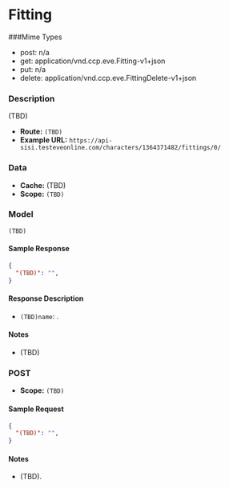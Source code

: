 # Fitting 

###Mime Types
* post: n/a  
* get: application/vnd.ccp.eve.Fitting-v1+json  
* put: n/a  
* delete: application/vnd.ccp.eve.FittingDelete-v1+json  

### Description
(TBD)


- **Route:** `(TBD)`
- **Example URL:** `https://api-sisi.testeveonline.com/characters/1364371482/fittings/0/`

### Data

- **Cache:** (TBD)
- **Scope:** `(TBD)`

### Model
```
(TBD)
```

#### Sample Response

```json
{
  "(TBD)": "",
}
```

#### Response Description

- `(TBD)name`: .

#### Notes

- (TBD)

### POST

- **Scope:** `(TBD)`

#### Sample Request

```json
{
  "(TBD)": "",
}
```

#### Notes

- (TBD).



